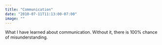 ```yaml
---
title: "Communication"
date: "2010-07-11T11:13:00-07:00"
image: ""
---
```


What I have learned about communication. Without it, there is 100% chance of misunderstanding.